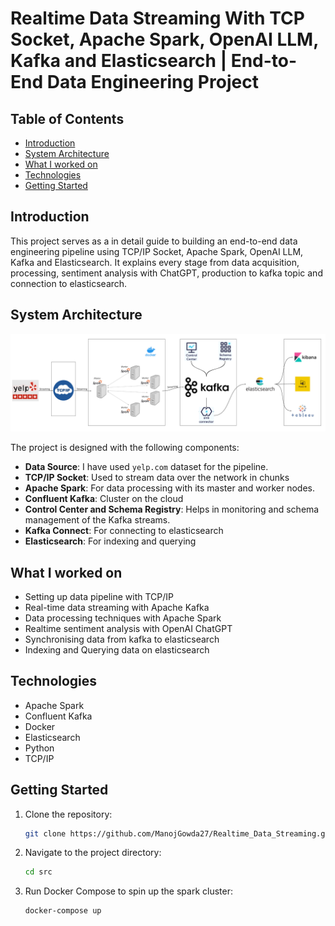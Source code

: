 # Realtime Data Streaming With TCP Socket, Apache Spark, OpenAI LLM, Kafka and Elasticsearch | End-to-End Data Engineering Project

## Table of Contents
- [Introduction](#introduction)
- [System Architecture](#system-architecture)
- [What I worked on](#what-i-worked-on)
- [Technologies](#technologies)
- [Getting Started](#getting-started)


## Introduction

This project serves as a in detail guide to building an end-to-end data engineering pipeline using TCP/IP Socket, Apache Spark, OpenAI LLM, Kafka and Elasticsearch. It explains every stage from data acquisition, processing, sentiment analysis with ChatGPT, production to kafka topic and connection to elasticsearch.

## System Architecture
![System_architecture.png](assets%2FSystem_architecture.png)

The project is designed with the following components:

- **Data Source**: I have used `yelp.com` dataset for the pipeline.
- **TCP/IP Socket**: Used to stream data over the network in chunks
- **Apache Spark**: For data processing with its master and worker nodes.
- **Confluent Kafka**: Cluster on the cloud
- **Control Center and Schema Registry**: Helps in monitoring and schema management of the Kafka streams.
- **Kafka Connect**: For connecting to elasticsearch
- **Elasticsearch**: For indexing and querying

## What I worked on

- Setting up data pipeline with TCP/IP 
- Real-time data streaming with Apache Kafka
- Data processing techniques with Apache Spark
- Realtime sentiment analysis with OpenAI ChatGPT
- Synchronising data from kafka to elasticsearch
- Indexing and Querying data on elasticsearch

## Technologies

- Apache Spark
- Confluent Kafka
- Docker
- Elasticsearch
- Python
- TCP/IP

## Getting Started

1. Clone the repository:
    ```bash
    git clone https://github.com/ManojGowda27/Realtime_Data_Streaming.git
    ```

2. Navigate to the project directory:
    ```bash
    cd src
    ```

3. Run Docker Compose to spin up the spark cluster:
    ```bash
    docker-compose up
    ```

